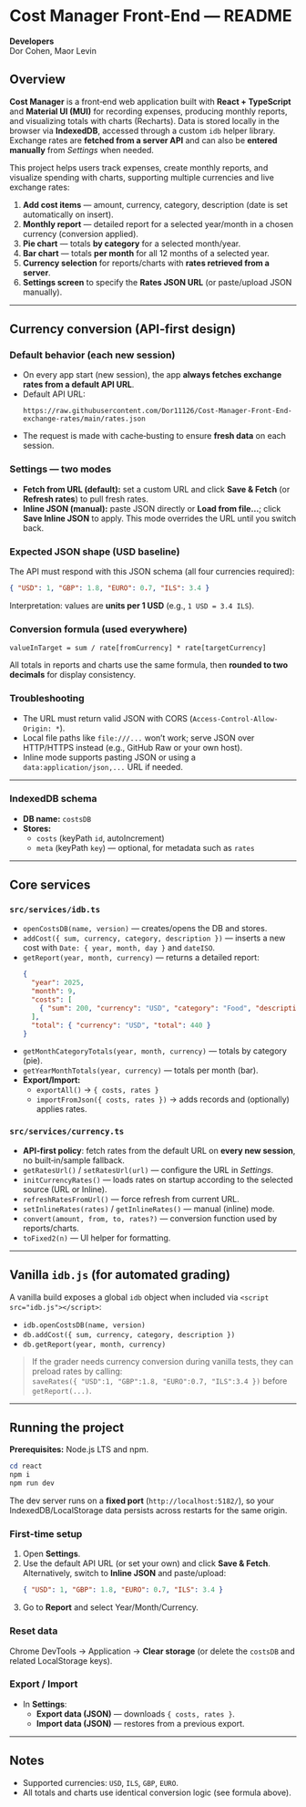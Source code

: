 # Cost Manager Front-End — README

**Developers**  
Dor Cohen, Maor Levin

## Overview
**Cost Manager** is a front‑end web application built with **React + TypeScript** and **Material UI (MUI)** for recording expenses, producing monthly reports, and visualizing totals with charts (Recharts). Data is stored locally in the browser via **IndexedDB**, accessed through a custom `idb` helper library. Exchange rates are **fetched from a server API** and can also be **entered manually** from *Settings* when needed.

This project helps users track expenses, create monthly reports, and visualize spending with charts, supporting multiple currencies and live exchange rates:
1. **Add cost items** — amount, currency, category, description (date is set automatically on insert).
2. **Monthly report** — detailed report for a selected year/month in a chosen currency (conversion applied).
3. **Pie chart** — totals **by category** for a selected month/year.
4. **Bar chart** — totals **per month** for all 12 months of a selected year.
5. **Currency selection** for reports/charts with **rates retrieved from a server**.
6. **Settings screen** to specify the **Rates JSON URL** (or paste/upload JSON manually).

---

## Currency conversion (API‑first design)

### Default behavior (each new session)
- On every app start (new session), the app **always fetches exchange rates from a default API URL**.
- Default API URL:
  ```
  https://raw.githubusercontent.com/Dor11126/Cost-Manager-Front-End-exchange-rates/main/rates.json
  ```
- The request is made with cache‑busting to ensure **fresh data** on each session.

### Settings — two modes
- **Fetch from URL (default):** set a custom URL and click **Save & Fetch** (or **Refresh rates**) to pull fresh rates.
- **Inline JSON (manual):** paste JSON directly or **Load from file…**; click **Save Inline JSON** to apply. This mode overrides the URL until you switch back.

### Expected JSON shape (USD baseline)
The API must respond with this JSON schema (all four currencies required):
```json
{ "USD": 1, "GBP": 1.8, "EURO": 0.7, "ILS": 3.4 }
```
Interpretation: values are **units per 1 USD** (e.g., `1 USD = 3.4 ILS`).

### Conversion formula (used everywhere)
```
valueInTarget = sum / rate[fromCurrency] * rate[targetCurrency]
```
All totals in reports and charts use the same formula, then **rounded to two decimals** for display consistency.

### Troubleshooting
- The URL must return valid JSON with CORS (`Access-Control-Allow-Origin: *`).  
- Local file paths like `file:///...` won’t work; serve JSON over HTTP/HTTPS instead (e.g., GitHub Raw or your own host).
- Inline mode supports pasting JSON or using a `data:application/json,...` URL if needed.

---

### IndexedDB schema
- **DB name:** `costsDB`  
- **Stores:**
  - `costs` (keyPath `id`, autoIncrement)  
  - `meta` (keyPath `key`) — optional, for metadata such as `rates`

---

## Core services

### `src/services/idb.ts`
- `openCostsDB(name, version)` — creates/opens the DB and stores.
- `addCost({ sum, currency, category, description })` — inserts a new cost with `Date: { year, month, day }` and `dateISO`.
- `getReport(year, month, currency)` — returns a detailed report:
  ```json
  {
    "year": 2025,
    "month": 9,
    "costs": [
      { "sum": 200, "currency": "USD", "category": "Food", "description": "Milk 3%", "Date": { "day": 12 } }
    ],
    "total": { "currency": "USD", "total": 440 }
  }
  ```
- `getMonthCategoryTotals(year, month, currency)` — totals by category (pie).
- `getYearMonthTotals(year, currency)` — totals per month (bar).
- **Export/Import:**
  - `exportAll()` → `{ costs, rates }`
  - `importFromJson({ costs, rates })` → adds records and (optionally) applies rates.

### `src/services/currency.ts`
- **API‑first policy**: fetch rates from the default URL on **every new session**, no built‑in/sample fallback.
- `getRatesUrl()` / `setRatesUrl(url)` — configure the URL in *Settings*.
- `initCurrencyRates()` — loads rates on startup according to the selected source (URL or Inline).
- `refreshRatesFromUrl()` — force refresh from current URL.
- `setInlineRates(rates)` / `getInlineRates()` — manual (inline) mode.
- `convert(amount, from, to, rates?)` — conversion function used by reports/charts.
- `toFixed2(n)` — UI helper for formatting.

---

## Vanilla `idb.js` (for automated grading)
A vanilla build exposes a global `idb` object when included via `<script src="idb.js"></script>`:
- `idb.openCostsDB(name, version)`
- `db.addCost({ sum, currency, category, description })`
- `db.getReport(year, month, currency)`

> If the grader needs currency conversion during vanilla tests, they can preload rates by calling:  
> `saveRates({ "USD":1, "GBP":1.8, "EURO":0.7, "ILS":3.4 })` before `getReport(...)`.

---

## Running the project
**Prerequisites:** Node.js LTS and npm.

```powershell
cd react
npm i
npm run dev
```
The dev server runs on a **fixed port** (`http://localhost:5182/`), so your IndexedDB/LocalStorage data persists across restarts for the same origin.

### First‑time setup
1. Open **Settings**.
2. Use the default API URL (or set your own) and click **Save & Fetch**.  
   Alternatively, switch to **Inline JSON** and paste/upload:
   ```json
   { "USD": 1, "GBP": 1.8, "EURO": 0.7, "ILS": 3.4 }
   ```
3. Go to **Report** and select Year/Month/Currency.

### Reset data
Chrome DevTools → Application → **Clear storage** (or delete the `costsDB` and related LocalStorage keys).

### Export / Import
- In **Settings**:
  - **Export data (JSON)** — downloads `{ costs, rates }`.
  - **Import data (JSON)** — restores from a previous export.

---

## Notes
- Supported currencies: `USD`, `ILS`, `GBP`, `EURO`.
- All totals and charts use identical conversion logic (see formula above).
